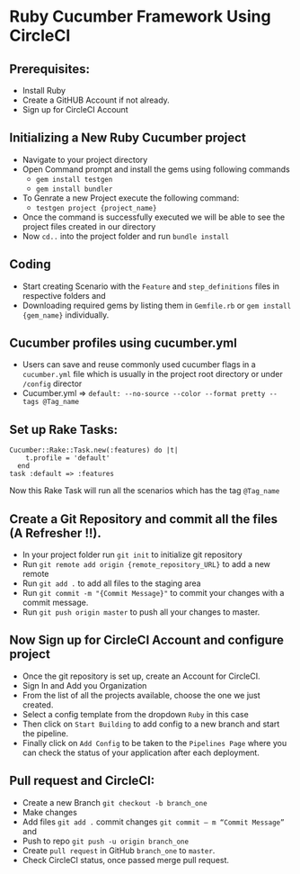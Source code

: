 # Ruby Cucumber Framework Using CircleCI

## Prerequisites:
- Install Ruby
- Create a GitHUB Account if not already.
- Sign up for CircleCI Account

## Initializing a New Ruby Cucumber project
- Navigate to your project directory
- Open Command prompt and install the gems using following commands
    + ```gem install testgen```
    + ```gem install bundler```
- To  Genrate a new Project execute the following command:
    + ```testgen project {project_name}```
- Once the command is successfully executed we will be able to see the project files created in our directory
- Now ```cd..``` into the project folder and run ```bundle install``` 
           
## Coding
- Start creating Scenario with the ```Feature``` and ```step_definitions``` files in respective folders and
- Downloading required gems by listing them in ```Gemfile.rb``` or ```gem install {gem_name}``` individually.

## Cucumber profiles using cucumber.yml 
- Users can save and reuse commonly used cucumber flags in a ```cucumber.yml``` file which is usually in the project root directory or under ```/config``` director
- Cucumber.yml => ```default: --no-source --color --format pretty --tags @Tag_name```
## Set up Rake Tasks: 
```
Cucumber::Rake::Task.new(:features) do |t|
    t.profile = 'default'
  end
task :default => :features
```
Now this Rake Task will run all the scenarios which has the tag ```@Tag_name```
## Create a Git Repository and commit all the files (A Refresher !!).
- In your project folder run ```git init``` to initialize git repository 
- Run ```git remote add origin {remote_repository_URL}``` to add a new remote 
- Run ```git add .``` to add all files to the staging area
- Run ```git commit -m "{Commit Message}"``` to commit your changes with a commit message.
- Run ```git push origin master``` to push all your changes to master.

## Now Sign up for CircleCI Account and configure project
- Once the git repository is set up, create an Account for CircleCI.
- Sign In and Add you Organization
- From the list of all the projects available, choose the one we just created.
- Select a config template from the dropdown ```Ruby``` in this case
- Then click on ```Start Building``` to add config to a new branch and start the pipeline. 
- Finally click on ```Add Config``` to be taken to the ```Pipelines Page``` where you can check the status of your application after each deployment.

## Pull request and CircleCI:
- Create a new Branch ```git checkout -b branch_one```
-   Make changes
-   Add files ```git add .``` commit changes ```git commit – m “Commit Message”``` and 
-   Push to repo ```git push -u origin branch_one```   
-   Create ```pull request``` in GitHub ```branch_one``` to ```master```.
-	Check CircleCI status, once passed merge pull request.